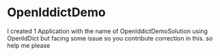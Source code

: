 # OpenIddictDemo


I created 1 Application with the name of OpenIddictDemoSolution using OpenIdDict but facing some issue so you contribute correction in this. so help me please

